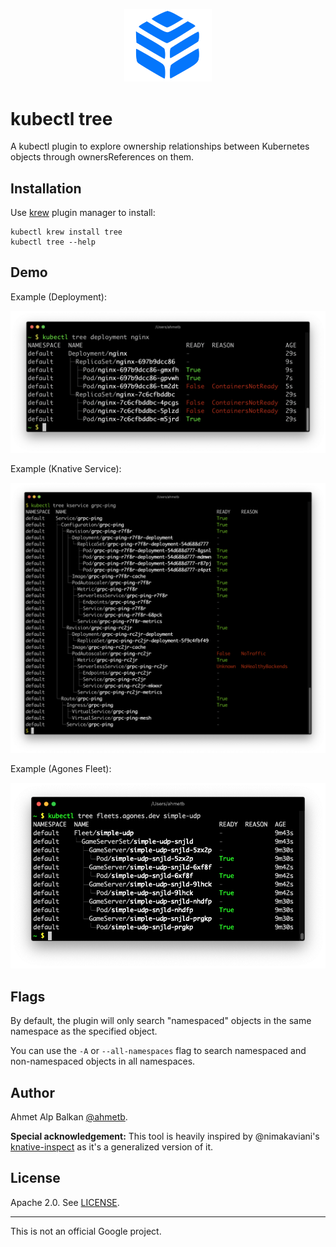 <p align="center">
  <a href="https://mdxjs.com">
    <img alt="kubectl tree logo" src="assets/logo/logo.png" width="140" />
  </a>
</p>

# kubectl tree

A kubectl plugin to explore ownership relationships between Kubernetes objects
through ownersReferences on them.

## Installation

Use [krew](https://krew.sigs.k8s.io/) plugin manager to install:

    kubectl krew install tree
    kubectl tree --help

## Demo

Example (Deployment):

![example Kubernetes deployment object hierarchy](assets/example-1.png)

Example (Knative Service):

![example Kubernetes object hierarchy with Knative Service](assets/example-2.png)

Example (Agones Fleet):

![example Kubernetes object hierarchy with Agones Fleet](assets/example-3.png)

## Flags

By default, the plugin will only search "namespaced" objects in the same
namespace as the specified object.

You can use the `-A` or `--all-namespaces` flag to search namespaced and
non-namespaced objects in all namespaces.

## Author

Ahmet Alp Balkan [@ahmetb](https://twitter.com/ahmetb).

**Special acknowledgement:** This tool is heavily inspired by @nimakaviani's
[knative-inspect](https://github.com/nimakaviani/knative-inspect/) as it's a
generalized version of it.

## License

Apache 2.0. See [LICENSE](./LICENSE).

---

This is not an official Google project.
